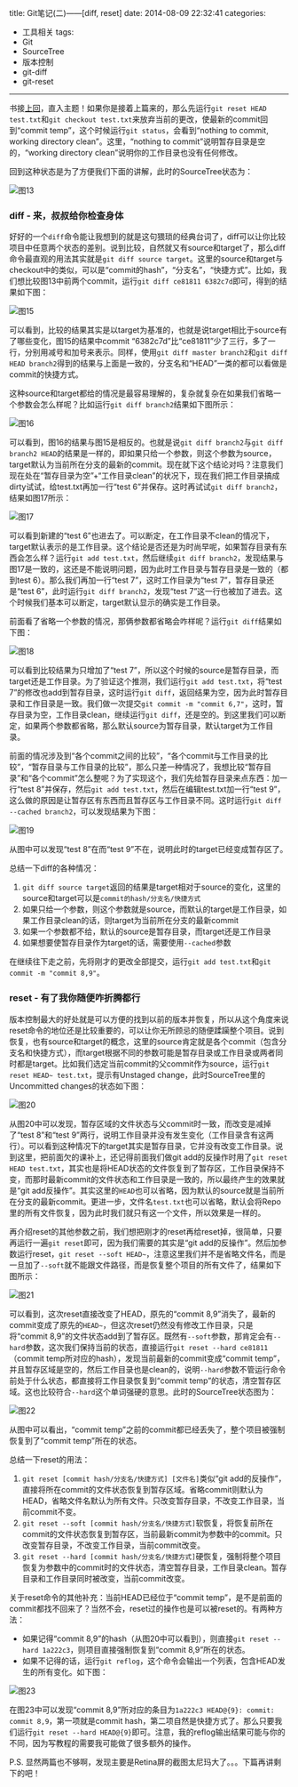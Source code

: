 title: Git笔记(二)——[diff, reset]
date: 2014-08-09 22:32:41
categories:
- 工具相关
tags:
- Git
- SourceTree
- 版本控制
- git-diff
- git-reset
---

书接[上回](/2014/08/02/git-notes-part-1/)，直入主题！如果你是接着上篇来的，那么先运行`git reset HEAD test.txt`和`git checkout test.txt`来放弃当前的更改，使最新的commit回到“commit temp”，这个时候运行`git status`，会看到“nothing to commit, working directory clean”。这里，“nothing to commit”说明暂存目录是空的，“working directory clean”说明你的工作目录也没有任何修改。

<!--more-->

回到这种状态是为了方便我们下面的讲解，此时的SourceTree状态为：

![图13](/assets/images/git-notes-13.png)

### diff - 来，叔叔给你检查身体

好好的一个`diff`命令能让我想到的就是这句猥琐的经典台词了，diff可以让你比较项目中任意两个状态的差别。说到比较，自然就又有source和target了，那么diff命令最直观的用法其实就是`git diff source target`。这里的source和target与checkout中的类似，可以是“commit的hash”，“分支名”，“快捷方式”。比如，我们想比较图13中前两个commit，运行`git diff ce81811 6382c7d`即可，得到的结果如下图：

![图15](/assets/images/git-notes-15.png)

可以看到，比较的结果其实是以target为基准的，也就是说target相比于source有了哪些变化，图15的结果中commit “6382c7d”比“ce81811”少了三行，多了一行，分别用减号和加号来表示。同样，使用`git diff master branch2`和`git diff HEAD branch2`得到的结果与上面是一致的，分支名和“HEAD”一类的都可以看做是commit的快捷方式。

这种source和target都给的情况是最容易理解的，复杂就复杂在如果我们省略一个参数会怎么样呢？比如运行`git diff branch2`结果如下图所示：

![图16](/assets/images/git-notes-16.png)

可以看到，图16的结果与图15是相反的。也就是说`git diff branch2`与`git diff branch2 HEAD`的结果是一样的，即如果只给一个参数，则这个参数为source，target默认为当前所在分支的最新的commit。现在就下这个结论对吗？注意我们现在处在“暂存目录为空”+“工作目录clean”的状况下，现在我们把工作目录搞成dirty试试，给test.txt再加一行“test 6”并保存。这时再试试`git diff branch2`，结果如图17所示：

![图17](/assets/images/git-notes-17.png)

可以看到新建的“test 6”也进去了。可以断定，在工作目录不clean的情况下，target默认表示的是工作目录。这个结论是否还是为时尚早呢，如果暂存目录有东西会怎么样？运行`git add test.txt`，然后继续`git diff branch2`，发现结果与图17是一致的，这还是不能说明问题，因为此时工作目录与暂存目录是一致的（都到test 6）。那么我们再加一行“test 7”，这时工作目录为“test 7”，暂存目录还是“test 6”，此时运行`git diff branch2`，发现“test 7”这一行也被加了进去。这个时候我们基本可以断定，target默认显示的确实是工作目录。

前面看了省略一个参数的情况，那俩参数都省略会咋样呢？运行`git diff`结果如下图：

![图18](/assets/images/git-notes-18.png)

可以看到比较结果为只增加了“test 7”，所以这个时候的source是暂存目录，而target还是工作目录。为了验证这个推测，我们运行`git add test.txt`，将“test 7”的修改也add到暂存目录，这时运行`git diff`，返回结果为空，因为此时暂存目录和工作目录是一致。我们做一次提交`git commit -m "commit 6,7"`，这时，暂存目录为空，工作目录clean，继续运行`git diff`，还是空的。到这里我们可以断定，如果两个参数都省略，那么默认source为暂存目录，默认target为工作目录。

前面的情况涉及到“各个commit之间的比较”，“各个commit与工作目录的比较”，“暂存目录与工作目录的比较”，那么只差一种情况了，我想比较“暂存目录”和“各个commit”怎么整呢？为了实现这个，我们先给暂存目录来点东西：加一行“test 8”并保存，然后`git add test.txt`，然后在编辑test.txt加一行“test 9”，这么做的原因是让暂存区有东西而且暂存区与工作目录不同。这时运行`git diff --cached branch2`，可以发现结果为下图：

![图19](/assets/images/git-notes-19.png)

从图中可以发现“test 8”在而“test 9”不在，说明此时的target已经变成暂存区了。

总结一下diff的各种情况：
1. `git diff source target`返回的结果是target相对于source的变化，这里的source和target可以是`commit的hash/分支名/快捷方式`
2. 如果只给一个参数，则这个参数就是source，而默认的target是工作目录，如果工作目录clean的话，则target为当前所在分支的最新commit
3. 如果一个参数都不给，默认的source是暂存目录，而target还是工作目录
4. 如果想要使暂存目录作为target的话，需要使用`--cached`参数

在继续往下走之前，先将刚才的更改全部提交，运行`git add test.txt`和`git commit -m "commit 8,9"`。

### reset - 有了我你随便咋折腾都行

版本控制最大的好处就是可以方便的找到以前的版本并恢复，所以从这个角度来说reset命令的地位还是比较重要的，可以让你无所顾忌的随便蹂躏整个项目。说到恢复，也有source和target的概念，这里的source肯定就是各个commit（包含分支名和快捷方式），而target根据不同的参数可能是暂存目录或工作目录或两者同时都是target。比如我们选定当前commit的父commit作为source，运行`git reset HEAD~ test.txt`，提示有Unstaged change，此时SourceTree里的Uncommitted changes的状态如下图：

![图20](/assets/images/git-notes-20.png)

从图20中可以发现，暂存区域的文件状态与父commit时一致，而改变是减掉了“test 8”和“test 9”两行，说明工作目录并没有发生变化（工作目录含有这两行）。可以看到这种情况下的target其实是暂存目录，它并没有改变工作目录。说到这里，把前面欠的课补上，还记得前面我们做git add的反操作时用了`git reset HEAD test.txt`，其实也是将HEAD状态的文件恢复到了暂存区，工作目录保持不变，而那时最新commit的文件状态和工作目录是一致的，所以最终产生的效果就是“git add反操作”。其实这里的`HEAD`也可以省略，因为默认的source就是当前所在分支的最新commit。更进一步，文件名`test.txt`也可以省略，默认会将Repo里的所有文件恢复，因为此时我们就只有这一个文件，所以效果是一样的。

再介绍reset的其他参数之前，我们想把刚才的reset再给reset掉，很简单，只要再运行一遍`git reset`即可，因为我们需要的其实是“git add的反操作”。然后加参数运行reset，`git reset --soft HEAD~`，注意这里我们并不是省略文件名，而是一旦加了`--soft`就不能跟文件路径，而是恢复整个项目的所有文件了，结果如下图所示：

![图21](/assets/images/git-notes-21.png)

可以看到，这次reset直接改变了HEAD，原先的“commit 8,9”消失了，最新的commit变成了原先的`HEAD~`，但这次reset仍然没有修改工作目录，只是将“commit 8,9”的文件状态add到了暂存区。既然有`--soft`参数，那肯定会有`--hard`参数，这次我们保持当前的状态，直接运行`git reset --hard ce81811`（commit temp所对应的hash），发现当前最新的commit变成“commit temp”，并且暂存区域是空的，然后工作目录也是clean的，说明`--hard`参数不管运行命令前处于什么状态，都直接将工作目录恢复到“commit temp”的状态，清空暂存区域。这也比较符合`--hard`这个单词强硬的意思。此时的SourceTree状态图为：

![图22](/assets/images/git-notes-22.png)

从图中可以看出，“commit temp”之前的commit都已经丢失了，整个项目被强制恢复到了“commit temp”所在的状态。

总结一下reset的用法：
1. `git reset [commit hash/分支名/快捷方式] [文件名]`类似“git add的反操作”，直接将所在commit的文件状态恢复到暂存区域。省略commit则默认为HEAD，省略文件名默认为所有文件。只改变暂存目录，不改变工作目录，当前commit不变。
2. `git reset --soft [commit hash/分支名/快捷方式]`软恢复，将恢复前所在commit的文件状态恢复到暂存区，当前最新commit为参数中的commit。只改变暂存目录，不改变工作目录，当前commit改变。
3. `git reset --hard [commit hash/分支名/快捷方式]`硬恢复，强制将整个项目恢复为参数中的commit时的文件状态，清空暂存目录，工作目录clean。暂存目录和工作目录同时被改变，当前commit改变。

关于reset命令的其他补充：当前HEAD已经位于“commit temp”，是不是前面的commit都找不回来了？当然不会，reset过的操作也是可以被reset的。有两种方法：
* 如果记得“commit 8,9”的hash（从图20中可以看到），则直接`git reset --hard 1a222c3`，则项目直接强制恢复到“commit 8,9”所在的状态。
* 如果不记得的话，运行`git reflog`，这个命令会输出一个列表，包含HEAD发生的所有变化。如下图：

![图23](/assets/images/git-notes-23.png)

在图23中可以发现“commit 8,9”所对应的条目为`1a222c3 HEAD@{9}: commit: commit 8,9`，第一项就是commit hash，第二项自然是快捷方式了。那么只要我们运行`git reset --hard HEAD@{9}`即可。注意，我的reflog输出结果可能与你的不同，因为写教程的需要我可能做了很多额外的操作。

P.S. 显然两篇也不够啊，发现主要是Retina屏的截图太尼玛大了。。。下篇再讲剩下的吧！
